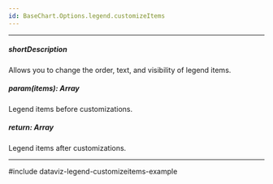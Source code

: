 ```yaml
---
id: BaseChart.Options.legend.customizeItems
---
```

---
##### shortDescription
Allows you to change the order, text, and visibility of legend items.

##### param(items): Array<BaseChartLegendItem>
Legend items before customizations.

##### return: Array<BaseChartLegendItem>
Legend items after customizations.

---
#include dataviz-legend-customizeitems-example